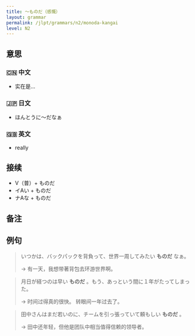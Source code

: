 ```yaml
---
title: 〜ものだ（感慨）
layout: grammar
permalink: /jlpt/grammars/n2/monoda-kangai
level: N2
---
```


## 意思

### 🇨🇳 中文

- 实在是...

### 🇯🇵 日文

- ほんとうに～だなぁ

### 🇬🇧 英文

- really

## 接续

- V（普）+ ものだ
- イAい + ものだ
- ナAな + ものだ

## 备注


## 例句

> いつかは、バックパックを背負って、世界一周してみたい **ものだ** なぁ。
>
> → 有一天，我想带著背包去环游世界啊。

> 月日が経つのは早い **ものだ** 。もう、あっという間に１年がたってしまった。
>
> → 时间过得真的很快。 转眼间一年过去了。

> 田中さんはまだ若いのに、チームを引っ張っていて頼もしい **ものだ** 。
>
> → 田中还年轻，但他是团队中相当值得信赖的领导者。

